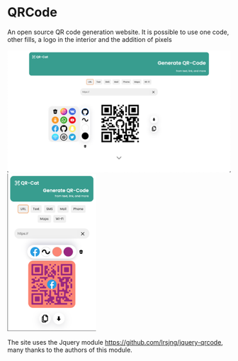 # QRCode
An open source QR code generation website. It is possible to use one code, other fills, a logo in the interior and the addition of pixels<br><br>
<img src='images/1.png' style="width:650px;"><img src='images/2.png' style="width:200px;">

The site uses the Jquery module https://github.com/lrsjng/jquery-qrcode, many thanks to the authors of this module.
